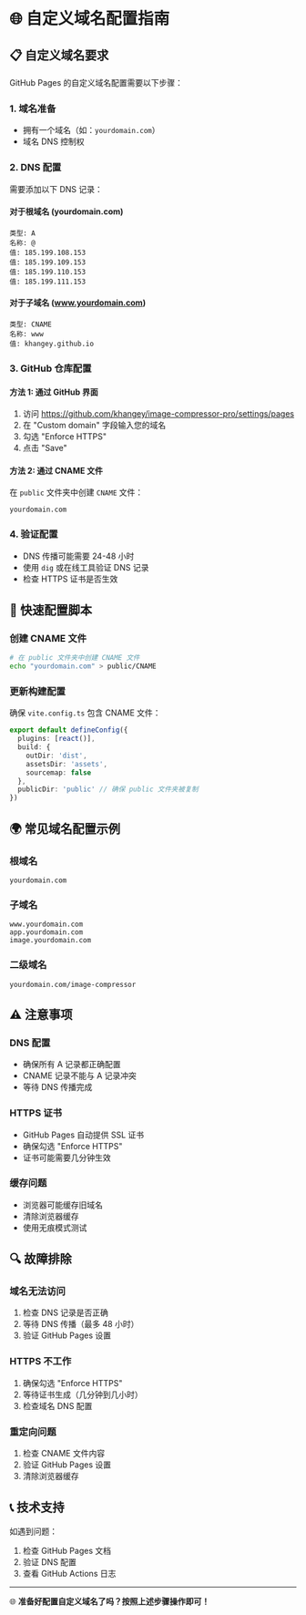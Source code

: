 # 🌐 自定义域名配置指南

## 📋 自定义域名要求

GitHub Pages 的自定义域名配置需要以下步骤：

### 1. 域名准备
- 拥有一个域名（如：`yourdomain.com`）
- 域名 DNS 控制权

### 2. DNS 配置
需要添加以下 DNS 记录：

#### 对于根域名 (yourdomain.com)
```
类型: A
名称: @
值: 185.199.108.153
值: 185.199.109.153
值: 185.199.110.153
值: 185.199.111.153
```

#### 对于子域名 (www.yourdomain.com)
```
类型: CNAME
名称: www
值: khangey.github.io
```

### 3. GitHub 仓库配置

#### 方法 1: 通过 GitHub 界面
1. 访问 https://github.com/khangey/image-compressor-pro/settings/pages
2. 在 "Custom domain" 字段输入您的域名
3. 勾选 "Enforce HTTPS"
4. 点击 "Save"

#### 方法 2: 通过 CNAME 文件
在 `public` 文件夹中创建 `CNAME` 文件：
```
yourdomain.com
```

### 4. 验证配置
- DNS 传播可能需要 24-48 小时
- 使用 `dig` 或在线工具验证 DNS 记录
- 检查 HTTPS 证书是否生效

## 🔧 快速配置脚本

### 创建 CNAME 文件
```bash
# 在 public 文件夹中创建 CNAME 文件
echo "yourdomain.com" > public/CNAME
```

### 更新构建配置
确保 `vite.config.ts` 包含 CNAME 文件：
```typescript
export default defineConfig({
  plugins: [react()],
  build: {
    outDir: 'dist',
    assetsDir: 'assets',
    sourcemap: false
  },
  publicDir: 'public' // 确保 public 文件夹被复制
})
```

## 🌍 常见域名配置示例

### 根域名
```
yourdomain.com
```

### 子域名
```
www.yourdomain.com
app.yourdomain.com
image.yourdomain.com
```

### 二级域名
```
yourdomain.com/image-compressor
```

## ⚠️ 注意事项

### DNS 配置
- 确保所有 A 记录都正确配置
- CNAME 记录不能与 A 记录冲突
- 等待 DNS 传播完成

### HTTPS 证书
- GitHub Pages 自动提供 SSL 证书
- 确保勾选 "Enforce HTTPS"
- 证书可能需要几分钟生效

### 缓存问题
- 浏览器可能缓存旧域名
- 清除浏览器缓存
- 使用无痕模式测试

## 🔍 故障排除

### 域名无法访问
1. 检查 DNS 记录是否正确
2. 等待 DNS 传播（最多 48 小时）
3. 验证 GitHub Pages 设置

### HTTPS 不工作
1. 确保勾选 "Enforce HTTPS"
2. 等待证书生成（几分钟到几小时）
3. 检查域名 DNS 配置

### 重定向问题
1. 检查 CNAME 文件内容
2. 验证 GitHub Pages 设置
3. 清除浏览器缓存

## 📞 技术支持

如遇到问题：
1. 检查 GitHub Pages 文档
2. 验证 DNS 配置
3. 查看 GitHub Actions 日志

---

🌐 **准备好配置自定义域名了吗？按照上述步骤操作即可！** 